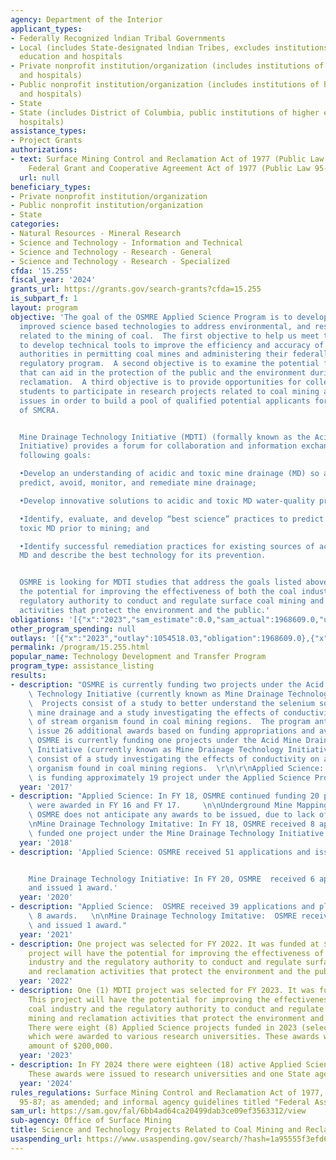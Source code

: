 ```yaml
---
agency: Department of the Interior
applicant_types:
- Federally Recognized lndian Tribal Governments
- Local (includes State-designated lndian Tribes, excludes institutions of higher
  education and hospitals
- Private nonprofit institution/organization (includes institutions of higher education
  and hospitals)
- Public nonprofit institution/organization (includes institutions of higher education
  and hospitals)
- State
- State (includes District of Columbia, public institutions of higher education and
  hospitals)
assistance_types:
- Project Grants
authorizations:
- text: Surface Mining Control and Reclamation Act of 1977 (Public Law 95-87) as amended,
    Federal Grant and Cooperative Agreement Act of 1977 (Public Law 95-224).
  url: null
beneficiary_types:
- Private nonprofit institution/organization
- Public nonprofit institution/organization
- State
categories:
- Natural Resources - Mineral Research
- Science and Technology - Information and Technical
- Science and Technology - Research - General
- Science and Technology - Research - Specialized
cfda: '15.255'
fiscal_year: '2024'
grants_url: https://grants.gov/search-grants?cfda=15.255
is_subpart_f: 1
layout: program
objective: 'The goal of the OSMRE Applied Science Program is to develop and demonstrate
  improved science based technologies to address environmental, and restoration topics
  related to the mining of coal.  The first objective to help us meet this goal is
  to develop technical tools to improve the efficiency and accuracy of regulatory
  authorities in permitting coal mines and administering their federally approved
  regulatory program.  A second objective is to examine the potential for new technologies
  that can aid in the protection of the public and the environment during mining and
  reclamation.  A third objective is to provide opportunities for college and university
  students to participate in research projects related to coal mining and reclamation
  issues in order to build a pool of qualified potential applicants for future implementation
  of SMCRA.


  Mine Drainage Technology Initiative (MDTI) (formally known as the Acid Mine Drainage
  Initiative) provides a forum for collaboration and information exchange with the
  following goals:

  •Develop an understanding of acidic and toxic mine drainage (MD) so as to better
  predict, avoid, monitor, and remediate mine drainage;

  •Develop innovative solutions to acidic and toxic MD water-quality problems;

  •Identify, evaluate, and develop “best science” practices to predict acidic and
  toxic MD prior to mining; and

  •Identify successful remediation practices for existing sources of acidic and toxic
  MD and describe the best technology for its prevention.


  OSMRE is looking for MDTI studies that address the goals listed above that have
  the potential for improving the effectiveness of both the coal industry and the
  regulatory authority to conduct and regulate surface coal mining and reclamation
  activities that protect the environment and the public.'
obligations: '[{"x":"2023","sam_estimate":0.0,"sam_actual":1968609.0,"usa_spending_actual":1790903.44},{"x":"2024","sam_estimate":0.0,"sam_actual":1798317.0,"usa_spending_actual":1796065.37},{"x":"2025","sam_estimate":0.0,"sam_actual":1800000.0,"usa_spending_actual":0.0}]'
other_program_spending: null
outlays: '[{"x":"2023","outlay":1054518.03,"obligation":1968609.0},{"x":"2024","outlay":207719.64,"obligation":1798316.62},{"x":"2025","outlay":0.0,"obligation":0.0}]'
permalink: /program/15.255.html
popular_name: Technology Development and Transfer Program
program_type: assistance_listing
results:
- description: "OSMRE is currently funding two projects under the Acid Mine Drainage\
    \ Technology Initiative (currently known as Mine Drainage Technology Initiative).\
    \  Projects consist of a study to better understand the selenium sorption in coal\
    \ mine drainage and a study investigating the effects of conductivity on a suite\
    \ of stream organism found in coal mining regions.  The program anticipated to\
    \ issue 26 additional awards based on funding appropriations and availability.\
    \ OSMRE is currently funding one projects under the Acid Mine Drainage Technology\
    \ Initiative (currently known as Mine Drainage Technology Initiative).  Projects\
    \ consist of a study investigating the effects of conductivity on a suite of stream\
    \ organism found in coal mining regions.  \r\n\r\nApplied Science: In FY17 OSMRE\
    \ is funding approximately 19 project under the Applied Science Program."
  year: '2017'
- description: "Applied Science: In FY 18, OSMRE continued funding 20 projects that\
    \ were awarded in FY 16 and FY 17.     \n\nUnderground Mine Mapping:  In FY 18,\
    \ OSMRE does not anticipate any awards to be issued, due to lack of appropriations.\n\
    \nMine Drainage Technology Imitative: In FY 18, OSMRE received 8 application and\
    \ funded one project under the Mine Drainage Technology Initiative."
  year: '2018'
- description: 'Applied Science: OSMRE received 51 applications and issuing 7 awards.


    Mine Drainage Technology Initiative: In FY 20, OSMRE  received 6 applications
    and issued 1 award.'
  year: '2020'
- description: "Applied Science:  OSMRE received 39 applications and plans to issued\
    \ 8 awards.   \n\nMine Drainage Technology Imitative:  OSMRE received 10 applications\
    \ and issued 1 award."
  year: '2021'
- description: One project was selected for FY 2022. It was funded at $200,000. This
    project will have the potential for improving the effectiveness of both the coal
    industry and the regulatory authority to conduct and regulate surface coal mining
    and reclamation activities that protect the environment and the public.
  year: '2022'
- description: One (1) MDTI project was selected for FY 2023. It was funded at $200,000.
    This project will have the potential for improving the effectiveness of both the
    coal industry and the regulatory authority to conduct and regulate surface coal
    mining and reclamation activities that protect the environment and the public.
    There were eight (8) Applied Science projects funded in 2023 (selected in 2022)
    which were awarded to various research universities. These awards were in the
    amount of $200,000.
  year: '2023'
- description: In FY 2024 there were eighteen (18) active Applied Science awards.
    These awards were issued to research universities and one State agency.
  year: '2024'
rules_regulations: Surface Mining Control and Reclamation Act of 1977, Public Law
  95-87; as amended; and informal agency guidelines titled "Federal Assistance Manual."
sam_url: https://sam.gov/fal/6bb4ad64ca20499dab3ce09ef3563312/view
sub-agency: Office of Surface Mining
title: Science and Technology Projects Related to Coal Mining and Reclamation
usaspending_url: https://www.usaspending.gov/search/?hash=1a95555f3efd6d00563f3bb788fbcd69
---
```

